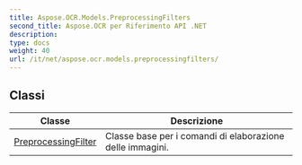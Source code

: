 ```yaml
---
title: Aspose.OCR.Models.PreprocessingFilters
second_title: Aspose.OCR per Riferimento API .NET
description: 
type: docs
weight: 40
url: /it/net/aspose.ocr.models.preprocessingfilters/
---
```



## Classi

| Classe | Descrizione |
| --- | --- |
| [PreprocessingFilter](./preprocessingfilter/) | Classe base per i comandi di elaborazione delle immagini. |



